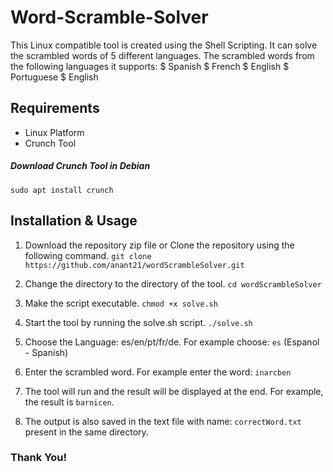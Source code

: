 # Word-Scramble-Solver

This Linux compatible tool is created using the Shell Scripting.
It can solve the scrambled words of 5 different languages. 
The scrambled words from the following languages it supports: 
  $ Spanish 
  $ French
  $ English
  $ Portuguese
  $ English
  
## Requirements

* Linux Platform 
* Crunch Tool

##### Download Crunch Tool in Debian
`sudo apt install crunch`

## Installation & Usage
1. Download the repository zip file or
   Clone the repository using the following command.
   `git clone https://github.com/anant21/wordScrambleSolver.git`

2. Change the directory to the directory of the tool.
   `cd wordScrambleSolver`
   
3. Make the script executable.
   `chmod +x solve.sh`
 
4. Start the tool by running the solve.sh script.
   `./solve.sh`
   
5. Choose the Language: es/en/pt/fr/de. For example choose: `es` (Espanol - Spanish)

6. Enter the scrambled word. For example enter the word: `inarcben`

7. The tool will run and the result will be displayed at the end. For example, the result is `barnicen`.

8. The output is also saved in the text file with name: `correctWord.txt` present in the same directory.


### Thank You!
